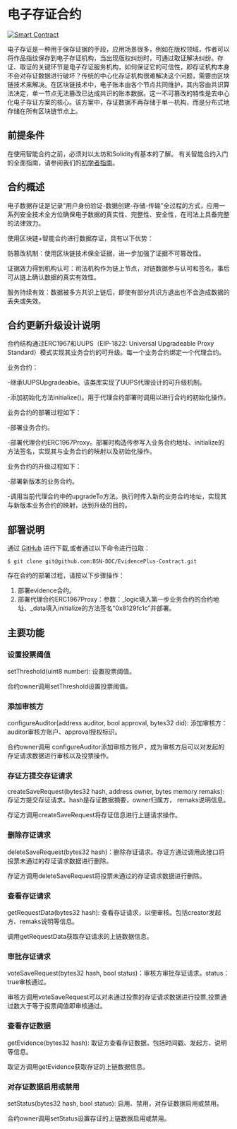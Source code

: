 # 电子存证合约
[![Smart Contract](https://badgen.net/badge/smart-contract/Solidity/orange)](https://soliditylang.org/) 

电子存证是一种用于保存证据的手段，应用场景很多，例如在版权领域，作者可以将作品指纹保存到电子存证机构，当出现版权纠纷时，可通过取证解决纠纷。存证、取证的关键环节是电子存证服务机构，如何保证它的可信性，即存证机构本身不会对存证数据进行破坏？传统的中心化存证机构很难解决这个问题，需要由区块链技术来解决。在区块链技术中，电子账本由各个节点共同维护，其内容由共识算法决定，单一节点无法篡改已达成共识的账本数据。这一不可篡改的特性是去中心化电子存证方案的核心。该方案中，存证数据不再存储于单一机构，而是分布式地存储在所有区块链节点上。

## 前提条件

在使用智能合约之前，必须对以太坊和Solidity有基本的了解。
有关智能合约入门的全面指南，请参阅我们的[初学者指南](https://github.com/BSN-DDC/docs/blob/main/BSN-DDC%E7%BD%91%E7%BB%9C%E9%83%A8%E7%BD%B2Solidity%E5%90%88%E7%BA%A6%E5%BF%AB%E9%80%9F%E4%B8%8A%E6%89%8B%E6%8C%87%E5%8D%97.pdf)。

## 合约概述

电子数据存证是记录“用户身份验证-数据创建-存储-传输”全过程的方式，应用一系列安全技术全方位确保电子数据的真实性、完整性、安全性，在司法上具备完整的法律效力。

使用区块链+智能合约进行数据存证，具有以下优势：

防篡改机制：使用区块链技术保全证据，进一步加强了证据不可篡改性。

证据效力得到机构认可：司法机构作为链上节点，对链数据参与认可和签名，事后可从链上确认数据的真实有效性。

服务持续有效：数据被多方共识上链后，即使有部分共识方退出也不会造成数据的丢失或失效。



## 合约更新升级设计说明

合约结构通过ERC1967和UUPS（EIP-1822: Universal Upgradeable Proxy Standard）模式实现其业务合约的可升级。每一个业务合约绑定一个代理合约。

业务合约：

  -继承UUPSUpgradeable。该类库实现了UUPS代理设计的可升级机制。

  -添加初始化方法initialize()。用于代理合约部署时调用以进行合约的初始化操作。
	
业务合约的部署过程如下：

  -部署业务合约。 

  -部署代理合约ERC1967Proxy。部署时构造传参写入业务合约地址、initialize的方法签名，实现其与业务合约的映射以及初始化操作。
	
业务合约的升级过程如下：

  -部署新版本的业务合约。

  -调用当前代理合约中的upgradeTo方法。执行时传入新的业务合约地址，实现其与新版本业务合约的映射，达到升级的目的。	



## 部署说明

通过 [GitHub](https://github.com/BSN-DDC/EvidencePlus-Contract.git) 进行下载,或者通过以下命令进行拉取：

```
$ git clone git@github.com:BSN-DDC/EvidencePlus-Contract.git

```


存在合约的部署过程，请按以下步骤操作：

1. 部署evidence合约。
2. 部署代理合约ERC1967Proxy：参数：_logic填入第一步业务合约的合约地址、_data填入initialize的方法签名“0x8129fc1c”并部署。


## 主要功能

### 设置投票阈值
setThreshold(uint8 number): 设置投票阈值。

合约owner调用setThreshold设置投票阈值。

### 添加审核方
configureAuditor(address auditor, bool approval, bytes32 did): 添加审核方：auditor审核方账户、approval授权标识。

合约owner调用 configureAuditor添加审核方账户，成为审核方后可以对发起的存证请求数据进行审核以及投票操作。

### 存证方提交存证请求
createSaveRequest(bytes32 hash, address owner, bytes memory remaks): 存证方提交存证请求。hash是存证数据摘要，owner归属方， remaks说明信息。

存证方调用createSaveRequest将存证信息进行上链请求操作。

### 删除存证请求
deleteSaveRequest(bytes32 hash)：删除存证请求。存证方通过调用此接口将投票未通过的存证请求数据进行删除。

存证方调用deleteSaveRequest将投票未通过的存证请求数据进行删除。

### 查看存证请求
getRequestData(bytes32 hash): 查看存证请求，以便审核。包括creator发起方、remaks说明等信息。

调用getRequestData获取存证请求的上链数据信息。

### 审批存证请求
voteSaveRequest(bytes32 hash, bool status)：审核方审批存证请求。status：true审核通过。

审核方调用voteSaveRequest可以对未通过投票的存证请求数据进行投票,投票通过数大于等于投票阈值即审核通过。

### 查看存证数据
getEvidence(bytes32 hash): 取证方查看存证数据，包括时间戳、发起方、说明等信息。

取证方调用getEvidence获取存证的上链数据信息。

### 对存证数据启用或禁用
setStatus(bytes32 hash, bool status): 启用、禁用，对存证数据启用或禁用。

合约owner调用setStatus设置存证的上链数据启用或禁用。



